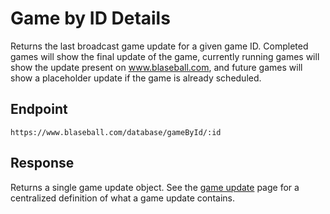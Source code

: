 # Game by ID Details

Returns the last broadcast game update for a given game ID. Completed games will show the final update of the game, currently running games will show the update present on www.blaseball.com, and future games will show a placeholder update if the game is already scheduled.

## Endpoint

`https://www.blaseball.com/database/gameById/:id`

## Response

Returns a single game update object. See the [game update](game-main.md) page for a centralized definition of what a game update contains.
